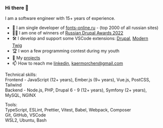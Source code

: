### Hi there 👋

I am a software engineer with 15+ years of experience.

- 🚀 I am single developer of [fonts-online.ru](https://fonts-online.ru) - (top 2000 of all russian sites)
- 🥇🥈 I am one of winners of [Russian Drupal Awards 2022](https://www.russiandrupalawards.ru/winners)
- 🛠️ I develop and support some VSCode extensions: [Drupal](https://marketplace.visualstudio.com/items?itemName=Stanislav.vscode-drupal), [Modern Twig](https://marketplace.visualstudio.com/items?itemName=Stanislav.vscode-twig)
- 🏆 I won a few programming contest during my youth
- 📂 My [projects](https://kaermorchen.github.io/about-me/)
- 📫 How to reach me [linkedin](https://linkedin.com/in/stanislavr), kaermorchen@gmail.com

Technical skills:<br>
Frontend - JavaScript (12+ years), Ember.js (9+ years), Vue.js, PostCSS, Tailwind<br>
Backend - Node.js, PHP, Drupal 6 - 9 (12+ years), Symfony (2+ years), MySQL, NGINX

Tools:<br>
TypeScript, ESLint, Prettier, Vitest, Babel, Webpack, Composer<br>
Git, GitHub, VSCode<br>
WSL2, Ubuntu, Bash
